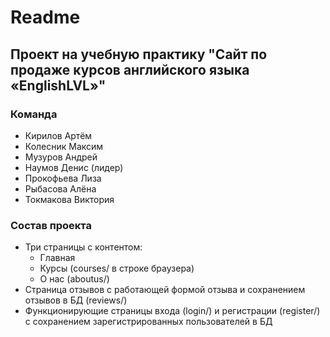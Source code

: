 # Readme
## Проект на учебную практику "Сайт по продаже курсов английского языка «EnglishLVL»"

### Команда
- Кирилов Артём
- Колесник Максим
- Музуров Андрей
- Наумов Денис (лидер)
- Прокофьева Лиза
- Рыбасова Алёна
- Токмакова Виктория

### Состав проекта
- Три страницы с контентом:
  - Главная
  - Курсы (courses/ в строке браузера)
  - О нас (aboutus/)
- Страница отзывов с работающей формой отзыва и сохранением отзывов в БД (reviews/)
- Функционирующие страницы входа (login/) и регистрации (register/) с сохранением зарегистрированных пользователей в БД
